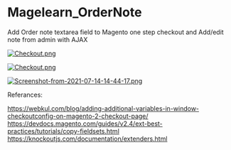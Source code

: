 # Magelearn_OrderNote
Add Order note textarea field to Magento one step checkout and Add/edit note from admin with AJAX

[![Checkout.png](https://i.postimg.cc/5tK8t8SH/Checkout.png)](https://postimg.cc/CZDRPBtY)

[![Checkout.png](https://i.postimg.cc/SszVFZbQ/Checkout.png)](https://postimg.cc/62tCCfQF)

[![Screenshot-from-2021-07-14-14-44-17.png](https://i.postimg.cc/hGYM5kw3/Screenshot-from-2021-07-14-14-44-17.png)](https://postimg.cc/kVxxVp7x)

Referances:

https://webkul.com/blog/adding-additional-variables-in-window-checkoutconfig-on-magento-2-checkout-page/
https://devdocs.magento.com/guides/v2.4/ext-best-practices/tutorials/copy-fieldsets.html
https://knockoutjs.com/documentation/extenders.html

